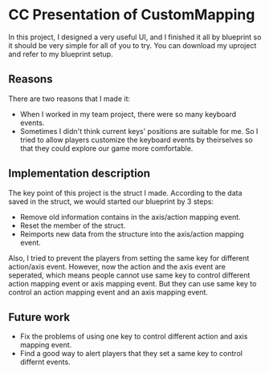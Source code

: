 # CC Presentation of CustomMapping

In this project,  I designed a very useful UI, and I finished it all by blueprint so it should be very simple for all of you to try. You can download my uproject and refer to my blueprint setup.

Reasons
--
There are two reasons that I made it:
* When I worked in my team project, there were so many keyboard events.
* Sometimes I didn't think current keys' positions are suitable for me.
So I tried to allow players customize the keyboard events by theirselves so that they could explore our game more comfortable.

Implementation description
--
The key point of this project is the struct I made. According to the data saved in the struct, we would started our blueprint by 3 steps:
* Remove old information contains in the axis/action mapping event.
* Reset the member of the struct.
* Reimports new data from the structure into the axis/action mapping event.

Also, I tried to prevent the players from setting the same key for different action/axis event. However, now the action and the axis event are seperated, which means people cannot use same key to control different action mapping event or axis mapping event. But they can use same key to control an action mapping event and an axis mapping event. 

Future work
--
* Fix the problems of using one key to control different action and axis mapping event.
* Find a good way to alert players that they set a same key to control differnt events.

